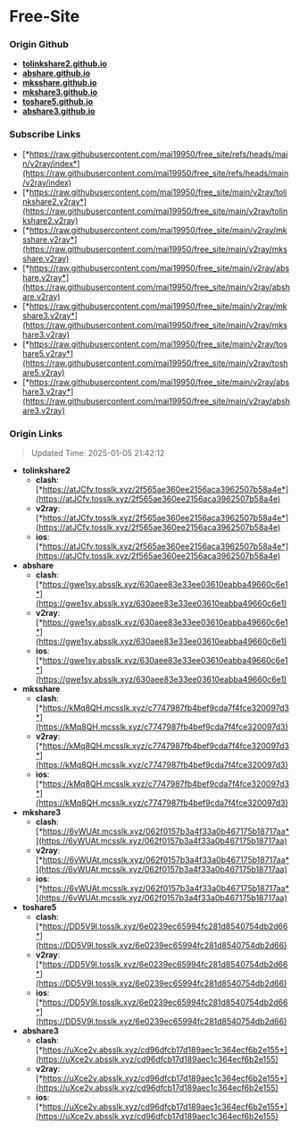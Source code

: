 # Free-Site

### Origin Github

- [**tolinkshare2.github.io**](https://github.com/tolinkshare2/tolinkshare2.github.io)
- [**abshare.github.io**](https://github.com/abshare/abshare.github.io)
- [**mksshare.github.io**](https://github.com/mksshare/mksshare.github.io)
- [**mkshare3.github.io**](https://github.com/mkshare3/mkshare3.github.io)
- [**toshare5.github.io**](https://github.com/toshare5/toshare5.github.io)
- [**abshare3.github.io**](https://github.com/abshare3/abshare3.github.io)

### Subscribe Links

- [*https://raw.githubusercontent.com/mai19950/free_site/refs/heads/main/v2ray/index*](https://raw.githubusercontent.com/mai19950/free_site/refs/heads/main/v2ray/index)
- [*https://raw.githubusercontent.com/mai19950/free_site/main/v2ray/tolinkshare2.v2ray*](https://raw.githubusercontent.com/mai19950/free_site/main/v2ray/tolinkshare2.v2ray)
- [*https://raw.githubusercontent.com/mai19950/free_site/main/v2ray/mksshare.v2ray*](https://raw.githubusercontent.com/mai19950/free_site/main/v2ray/mksshare.v2ray)
- [*https://raw.githubusercontent.com/mai19950/free_site/main/v2ray/abshare.v2ray*](https://raw.githubusercontent.com/mai19950/free_site/main/v2ray/abshare.v2ray)
- [*https://raw.githubusercontent.com/mai19950/free_site/main/v2ray/mkshare3.v2ray*](https://raw.githubusercontent.com/mai19950/free_site/main/v2ray/mkshare3.v2ray)
- [*https://raw.githubusercontent.com/mai19950/free_site/main/v2ray/toshare5.v2ray*](https://raw.githubusercontent.com/mai19950/free_site/main/v2ray/toshare5.v2ray)
- [*https://raw.githubusercontent.com/mai19950/free_site/main/v2ray/abshare3.v2ray*](https://raw.githubusercontent.com/mai19950/free_site/main/v2ray/abshare3.v2ray)

### Origin Links

> Updated Time: 2025-01-05 21:42:12

- **tolinkshare2**
  - **clash**: [*https://atJCfv.tosslk.xyz/2f565ae360ee2156aca3962507b58a4e*](https://atJCfv.tosslk.xyz/2f565ae360ee2156aca3962507b58a4e)
  - **v2ray**: [*https://atJCfv.tosslk.xyz/2f565ae360ee2156aca3962507b58a4e*](https://atJCfv.tosslk.xyz/2f565ae360ee2156aca3962507b58a4e)
  - **ios**: [*https://atJCfv.tosslk.xyz/2f565ae360ee2156aca3962507b58a4e*](https://atJCfv.tosslk.xyz/2f565ae360ee2156aca3962507b58a4e)
- **abshare**
  - **clash**: [*https://gwe1sy.absslk.xyz/630aee83e33ee03610eabba49660c6e1*](https://gwe1sy.absslk.xyz/630aee83e33ee03610eabba49660c6e1)
  - **v2ray**: [*https://gwe1sy.absslk.xyz/630aee83e33ee03610eabba49660c6e1*](https://gwe1sy.absslk.xyz/630aee83e33ee03610eabba49660c6e1)
  - **ios**: [*https://gwe1sy.absslk.xyz/630aee83e33ee03610eabba49660c6e1*](https://gwe1sy.absslk.xyz/630aee83e33ee03610eabba49660c6e1)
- **mksshare**
  - **clash**: [*https://kMq8QH.mcsslk.xyz/c7747987fb4bef9cda7f4fce320097d3*](https://kMq8QH.mcsslk.xyz/c7747987fb4bef9cda7f4fce320097d3)
  - **v2ray**: [*https://kMq8QH.mcsslk.xyz/c7747987fb4bef9cda7f4fce320097d3*](https://kMq8QH.mcsslk.xyz/c7747987fb4bef9cda7f4fce320097d3)
  - **ios**: [*https://kMq8QH.mcsslk.xyz/c7747987fb4bef9cda7f4fce320097d3*](https://kMq8QH.mcsslk.xyz/c7747987fb4bef9cda7f4fce320097d3)
- **mkshare3**
  - **clash**: [*https://6vWUAt.mcsslk.xyz/062f0157b3a4f33a0b467175b18717aa*](https://6vWUAt.mcsslk.xyz/062f0157b3a4f33a0b467175b18717aa)
  - **v2ray**: [*https://6vWUAt.mcsslk.xyz/062f0157b3a4f33a0b467175b18717aa*](https://6vWUAt.mcsslk.xyz/062f0157b3a4f33a0b467175b18717aa)
  - **ios**: [*https://6vWUAt.mcsslk.xyz/062f0157b3a4f33a0b467175b18717aa*](https://6vWUAt.mcsslk.xyz/062f0157b3a4f33a0b467175b18717aa)
- **toshare5**
  - **clash**: [*https://DD5V9l.tosslk.xyz/6e0239ec65994fc281d8540754db2d66*](https://DD5V9l.tosslk.xyz/6e0239ec65994fc281d8540754db2d66)
  - **v2ray**: [*https://DD5V9l.tosslk.xyz/6e0239ec65994fc281d8540754db2d66*](https://DD5V9l.tosslk.xyz/6e0239ec65994fc281d8540754db2d66)
  - **ios**: [*https://DD5V9l.tosslk.xyz/6e0239ec65994fc281d8540754db2d66*](https://DD5V9l.tosslk.xyz/6e0239ec65994fc281d8540754db2d66)
- **abshare3**
  - **clash**: [*https://uXce2v.absslk.xyz/cd96dfcb17d189aec1c364ecf6b2e155*](https://uXce2v.absslk.xyz/cd96dfcb17d189aec1c364ecf6b2e155)
  - **v2ray**: [*https://uXce2v.absslk.xyz/cd96dfcb17d189aec1c364ecf6b2e155*](https://uXce2v.absslk.xyz/cd96dfcb17d189aec1c364ecf6b2e155)
  - **ios**: [*https://uXce2v.absslk.xyz/cd96dfcb17d189aec1c364ecf6b2e155*](https://uXce2v.absslk.xyz/cd96dfcb17d189aec1c364ecf6b2e155)
